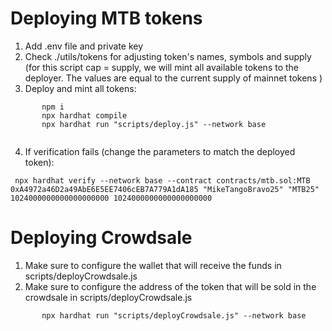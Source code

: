 # Deploying MTB tokens

1.  Add .env file and private key
2.  Check ./utils/tokens for adjusting token's names, symbols and supply (for this script cap = supply, we will mint all available tokens to the deployer. The values are equal to the current supply of mainnet tokens
    )
3.  Deploy and mint all tokens:

```
       npm i
       npx hardhat compile
       npx hardhat run "scripts/deploy.js" --network base
       

```
4.  If verification fails (change the parameters to match the deployed token):

```
 npx hardhat verify --network base --contract contracts/mtb.sol:MTB 0xA4972a46D2a49AbE6E5EE7406cEB7A779A1dA185 "MikeTangoBravo25" "MTB25" 1024000000000000000000 1024000000000000000000

```





# Deploying Crowdsale

1.  Make sure to configure the wallet that will receive the funds in scripts/deployCrowdsale.js
2.  Make sure to configure the address of the token that will be sold in the crowdsale in scripts/deployCrowdsale.js

```
       npx hardhat run "scripts/deployCrowdsale.js" --network base
```
